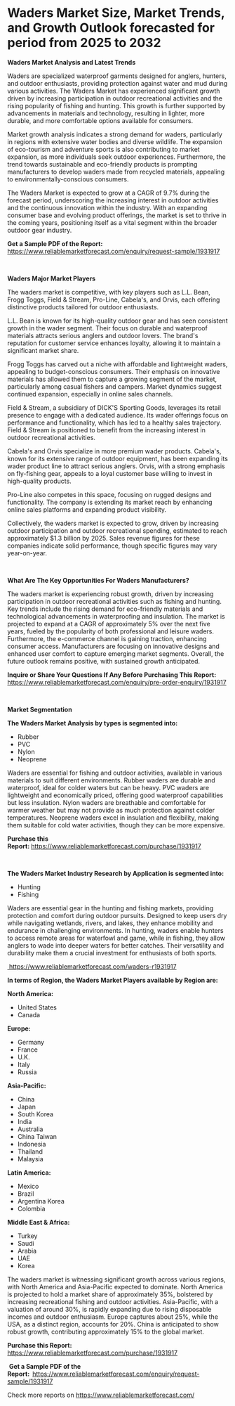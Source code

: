 <p><h1>Waders Market Size, Market Trends, and Growth Outlook forecasted for period from 2025 to 2032</h1></p><p><strong>Waders Market Analysis and Latest Trends</strong></p>
<p><p>Waders are specialized waterproof garments designed for anglers, hunters, and outdoor enthusiasts, providing protection against water and mud during various activities. The Waders Market has experienced significant growth driven by increasing participation in outdoor recreational activities and the rising popularity of fishing and hunting. This growth is further supported by advancements in materials and technology, resulting in lighter, more durable, and more comfortable options available for consumers.</p><p>Market growth analysis indicates a strong demand for waders, particularly in regions with extensive water bodies and diverse wildlife. The expansion of eco-tourism and adventure sports is also contributing to market expansion, as more individuals seek outdoor experiences. Furthermore, the trend towards sustainable and eco-friendly products is prompting manufacturers to develop waders made from recycled materials, appealing to environmentally-conscious consumers. </p><p>The Waders Market is expected to grow at a CAGR of 9.7% during the forecast period, underscoring the increasing interest in outdoor activities and the continuous innovation within the industry. With an expanding consumer base and evolving product offerings, the market is set to thrive in the coming years, positioning itself as a vital segment within the broader outdoor gear industry.</p></p>
<p><strong>Get a Sample PDF of the Report:&nbsp;</strong> <a href="https://www.reliablemarketforecast.com/enquiry/request-sample/1931917?utm_campaign=3169&utm_medium=2&utm_source=Github&utm_content=ia&utm_term=04042025&utm_id=waders">https://www.reliablemarketforecast.com/enquiry/request-sample/1931917</a></p>
<p>&nbsp;</p>
<p><strong>Waders Major Market Players</strong></p>
<p><p>The waders market is competitive, with key players such as L.L. Bean, Frogg Toggs, Field & Stream, Pro-Line, Cabela's, and Orvis, each offering distinctive products tailored for outdoor enthusiasts.</p><p>L.L. Bean is known for its high-quality outdoor gear and has seen consistent growth in the wader segment. Their focus on durable and waterproof materials attracts serious anglers and outdoor lovers. The brand's reputation for customer service enhances loyalty, allowing it to maintain a significant market share.</p><p>Frogg Toggs has carved out a niche with affordable and lightweight waders, appealing to budget-conscious consumers. Their emphasis on innovative materials has allowed them to capture a growing segment of the market, particularly among casual fishers and campers. Market dynamics suggest continued expansion, especially in online sales channels.</p><p>Field & Stream, a subsidiary of DICK'S Sporting Goods, leverages its retail presence to engage with a dedicated audience. Its wader offerings focus on performance and functionality, which has led to a healthy sales trajectory. Field & Stream is positioned to benefit from the increasing interest in outdoor recreational activities.</p><p>Cabela's and Orvis specialize in more premium wader products. Cabela's, known for its extensive range of outdoor equipment, has been expanding its wader product line to attract serious anglers. Orvis, with a strong emphasis on fly-fishing gear, appeals to a loyal customer base willing to invest in high-quality products.</p><p>Pro-Line also competes in this space, focusing on rugged designs and functionality. The company is extending its market reach by enhancing online sales platforms and expanding product visibility.</p><p>Collectively, the waders market is expected to grow, driven by increasing outdoor participation and outdoor recreational spending, estimated to reach approximately $1.3 billion by 2025. Sales revenue figures for these companies indicate solid performance, though specific figures may vary year-on-year.</p></p>
<p>&nbsp;</p>
<p><strong>What Are The Key Opportunities For Waders Manufacturers?</strong></p>
<p><p>The waders market is experiencing robust growth, driven by increasing participation in outdoor recreational activities such as fishing and hunting. Key trends include the rising demand for eco-friendly materials and technological advancements in waterproofing and insulation. The market is projected to expand at a CAGR of approximately 5% over the next five years, fueled by the popularity of both professional and leisure waders. Furthermore, the e-commerce channel is gaining traction, enhancing consumer access. Manufacturers are focusing on innovative designs and enhanced user comfort to capture emerging market segments. Overall, the future outlook remains positive, with sustained growth anticipated.</p></p>
<p><strong>Inquire or Share Your Questions If Any Before Purchasing This Report:</strong> <a href="https://www.reliablemarketforecast.com/enquiry/pre-order-enquiry/1931917?utm_campaign=3169&utm_medium=2&utm_source=Github&utm_content=ia&utm_term=04042025&utm_id=waders">https://www.reliablemarketforecast.com/enquiry/pre-order-enquiry/1931917</a></p>
<p>&nbsp;</p>
<p><strong>Market Segmentation</strong></p>
<p><strong>The Waders Market Analysis by types is segmented into:</strong></p>
<p><ul><li>Rubber</li><li>PVC</li><li>Nylon</li><li>Neoprene</li></ul></p>
<p><p>Waders are essential for fishing and outdoor activities, available in various materials to suit different environments. Rubber waders are durable and waterproof, ideal for colder waters but can be heavy. PVC waders are lightweight and economically priced, offering good waterproof capabilities but less insulation. Nylon waders are breathable and comfortable for warmer weather but may not provide as much protection against colder temperatures. Neoprene waders excel in insulation and flexibility, making them suitable for cold water activities, though they can be more expensive.</p></p>
<p><strong>Purchase this Report:&nbsp;</strong><a href="https://www.reliablemarketforecast.com/purchase/1931917?utm_campaign=3169&utm_medium=2&utm_source=Github&utm_content=ia&utm_term=04042025&utm_id=waders">https://www.reliablemarketforecast.com/purchase/1931917</a></p>
<p>&nbsp;</p>
<p><strong>The Waders Market Industry Research by Application is segmented into:</strong></p>
<p><ul><li>Hunting</li><li>Fishing</li></ul></p>
<p><p>Waders are essential gear in the hunting and fishing markets, providing protection and comfort during outdoor pursuits. Designed to keep users dry while navigating wetlands, rivers, and lakes, they enhance mobility and endurance in challenging environments. In hunting, waders enable hunters to access remote areas for waterfowl and game, while in fishing, they allow anglers to wade into deeper waters for better catches. Their versatility and durability make them a crucial investment for enthusiasts of both sports.</p></p>
<p><a href="https://www.reliablemarketforecast.com/waders-r1931917?utm_campaign=3169&utm_medium=2&utm_source=Github&utm_content=ia&utm_term=04042025&utm_id=waders">&nbsp;https://www.reliablemarketforecast.com/waders-r1931917</a></p>
<p><strong>In terms of Region, the Waders Market Players available by Region are:</strong></p>
<p>
    <p> <strong> North America: </strong>
        <ul>
            <li>United States</li>
            <li>Canada</li>
        </ul>
        </p> 
    <p> <strong> Europe: </strong>
        <ul>
            <li>Germany</li>
            <li>France</li>
            <li>U.K.</li>
            <li>Italy</li>
            <li>Russia</li>
        </ul>
        </p> 
    <p> <strong> Asia-Pacific: </strong>
        <ul>
            <li>China</li>
            <li>Japan</li>
            <li>South Korea</li>
            <li>India</li>
            <li>Australia</li>
            <li>China Taiwan</li>
            <li>Indonesia</li>
            <li>Thailand</li>
            <li>Malaysia</li>
        </ul>
        </p> 
    <p> <strong> Latin America: </strong>
        <ul>
            <li>Mexico</li>
            <li>Brazil</li>
            <li>Argentina Korea</li>
            <li>Colombia</li>
        </ul>
        </p> 
    <p> <strong> Middle East & Africa: </strong>
        <ul>
            <li>Turkey</li>
            <li>Saudi</li>
            <li>Arabia</li>
            <li>UAE</li>
            <li>Korea</li>
        </ul>
    </p>
    </p>
<p><p>The waders market is witnessing significant growth across various regions, with North America and Asia-Pacific expected to dominate. North America is projected to hold a market share of approximately 35%, bolstered by increasing recreational fishing and outdoor activities. Asia-Pacific, with a valuation of around 30%, is rapidly expanding due to rising disposable incomes and outdoor enthusiasm. Europe captures about 25%, while the USA, as a distinct region, accounts for 20%. China is anticipated to show robust growth, contributing approximately 15% to the global market.</p></p>
<p><strong>Purchase this Report: </strong><a href="https://www.reliablemarketforecast.com/purchase/1931917?utm_campaign=3169&utm_medium=2&utm_source=Github&utm_content=ia&utm_term=04042025&utm_id=waders">https://www.reliablemarketforecast.com/purchase/1931917</a></p>
<p>&nbsp;<strong>Get a Sample PDF of the Report:&nbsp;&nbsp;</strong><a href="https://www.reliablemarketforecast.com/enquiry/request-sample/1931917?utm_campaign=3169&utm_medium=2&utm_source=Github&utm_content=ia&utm_term=04042025&utm_id=waders">https://www.reliablemarketforecast.com/enquiry/request-sample/1931917</a></p>
<p><strong></strong></p>
<p>Check more reports on <a href="https://www.reliablemarketforecast.com/?utm_campaign=3169&utm_medium=2&utm_source=Github&utm_content=ia&utm_term=04042025&utm_id=waders">https://www.reliablemarketforecast.com/</a></p>